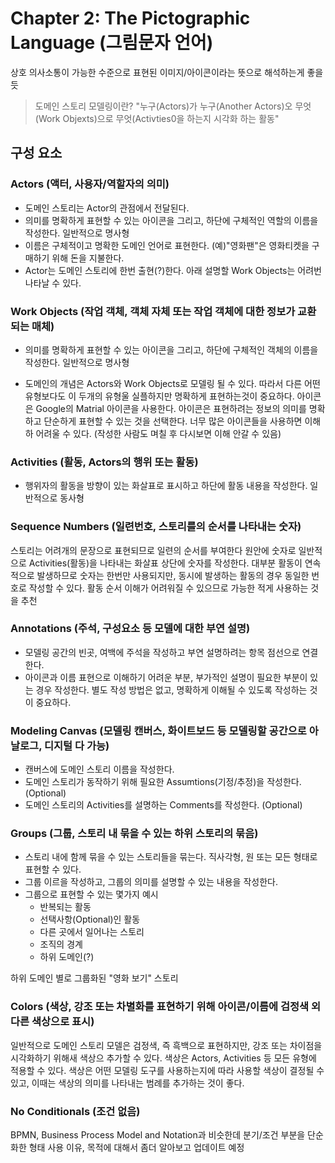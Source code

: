 # Chapter 2: The Pictographic Language (그림문자 언어)
상호 의사소통이 가능한 수준으로 표현된 이미지/아이콘이라는 뜻으로 해석하는게 좋을 듯

> 도메인 스토리 모델링이란?
> "누구(Actors)가 누구(Another Actors)오 무엇(Work Objexts)으로 무엇(Activties0을 하는지 시각화 하는 활동"

## 구성 요소
### Actors (액터, 사용자/역할자의 의미)
- 도메인 스토리는 Actor의 관점에서 전달된다.
- 의미를 명확하게 표현할 수 있는 아이콘을 그리고, 하단에 구체적인 역할의 이름을 작성한다. 일반적으로 명사형
- 이름은 구체적이고 명확한 도메인 언어로 표현한다.
  (예)"영화팬"은 영화티켓을 구매하기 위해 돈을 지불한다.
- Actor는 도메인 스토리에 한번 출현(?)한다. 아래 설명할 Work Objects는 어려번 나타날 수 있다.

### Work Objects (작업 객체, 객체 자체 또는 작업 객체에 대한 정보가 교환되는 매체)
- 의미를 명확하게 표현할 수 있는 아이콘을 그리고, 하단에 구체적인 객체의 이름을 작성한다. 일반적으로 명사형
* 도메인의 개념은 Actors와 Work Objects로 모델링 될 수 있다. 따라서 다른 어떤 유형보다도 이 두개의 유형울 실플하지만 명확하게 표현하는것이 중요하다. 
아이콘은 Google의 Matrial 아이콘을 사용한다.
아이콘은 표현하려는 정보의 의미를 명확하고 단순하게 표현할 수 있는 것을 선택한다.
너무 많은 아이콘들을 사용하면 이해하 어려울 수 있다. (작성한 사람도 며칠 후 다시보면 이해 안갈 수 있음)

### Activities (활동, Actors의 행위 또는 활동)
- 행위자의 활동을 방향이 있는 화살표로 표시하고 하단에 활동 내용을 작성한다. 일반적으로 동사형

### Sequence Numbers (일련번호, 스토리를의 순서를 나타내는 숫자)
스토리는 어려개의 문장으로 표현되므로 일련의 순서를 부여한다 원안에 숫자로
일반적으로 Activities(활동)을 나타내는 화살표 상단에 숫자를 작성한다.
대부분 활동이 연속적으로 발생하므로 숫자는 한번만 사용되지만, 동시에 발생하는 활동의 경우 동일한 번호로 작성할 수 있다. 활동 순서 이해가 어려워질 수 있으므로 가능한 적게 사용하는 것을 추천

### Annotations (주석, 구성요소 등 모델에 대한 부연 설명)
- 모델링 공간의 빈곳, 여백에 주석을 작성하고 부연 설명하려는 항목 점선으로 연결한다.
- 아이콘과 이름 표현으로 이해하기 어려운 부분, 부가적인 설명이 필요한 부분이 있는 경우 작성한다. 별도 작성 방법은 없고, 명확하게 이해될 수 있도록 작성하는 것이 중요하다.

### Modeling Canvas (모델링 캔버스, 화이트보드 등 모델링할 공간으로 아날로그, 디지털 다 가능)
- 캔버스에 도메인 스토리 이름을 작성한다.
- 도메인 스토리가 동작하기 위해 필요한 Assumtions(기정/추정)을 작성한다. (Optional)
- 도메인 스토리의 Activities를 설명하는 Comments를 작성한다. (Optional)

### Groups (그룹, 스토리 내 묶을 수 있는 하위 스토리의 묶음)
- 스토리 내에 함께 묶을 수 있는 스토리들을 묶는다. 직사각형, 원 또는 모든 형태로 표현할 수 있다.
- 그룹 이르을 작성하고, 그룹의 의미를 설명할 수 있는 내용을 작성한다.
- 그룹으로 표현할 수 있는 몇가지 예시
  - 반복되는 활동
  - 선택사항(Optional)인 활동
  - 다른 곳에서 일어나는 스토리
  - 조직의 경계
  - 하위 도메인(?)

하위 도메인 별로 그룹화된 "영화 보기" 스토리

### Colors (색상, 강조 또는 차별화를 표현하기 위해 아이콘/이름에 검정색 외 다른 색상으로 표시)
일반적으로 도메인 스토리 모델은 검정색, 즉 흑백으로 표현하지만, 강조 또는 차이점을 시각화하기 위해새 색상으 추가할 수 있다.
색상은 Actors, Activities 등 모든 유형에 적용할 수 있다.
색상은 어떤 모델링 도구를 사용하는지에 따라 사용할 색상이 결정될 수 있고, 이때는 색상의 의미를 나타내는 범례를 추가하는 것이 좋다.

### No Conditionals (조건 없음)
BPMN, Business Process Model and Notation과 비슷한데 분기/조건 부분을 단순화한 형태
사용 이유, 목적에 대해서 좀더 알아보고 업데이트 예정


